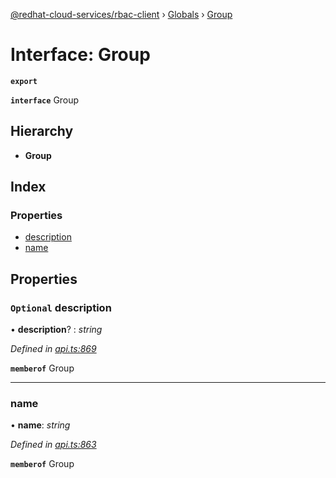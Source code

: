 [@redhat-cloud-services/rbac-client](../README.md) › [Globals](../globals.md) › [Group](group.md)

# Interface: Group

**`export`** 

**`interface`** Group

## Hierarchy

* **Group**

## Index

### Properties

* [description](group.md#optional-description)
* [name](group.md#name)

## Properties

### `Optional` description

• **description**? : *string*

*Defined in [api.ts:869](https://github.com/RedHatInsights/javascript-clients/blob/master/packages/rbac/api.ts#L869)*

**`memberof`** Group

___

###  name

• **name**: *string*

*Defined in [api.ts:863](https://github.com/RedHatInsights/javascript-clients/blob/master/packages/rbac/api.ts#L863)*

**`memberof`** Group
